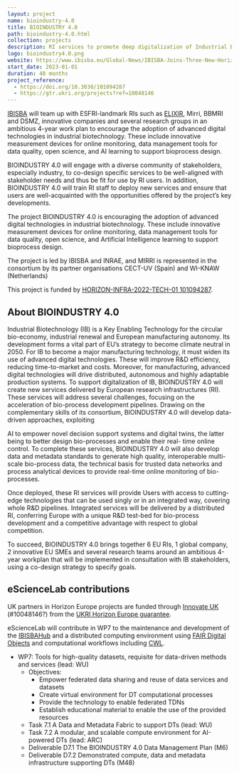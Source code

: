 ```yaml
---
layout: project
name: bioindustry-4.0
title: BIOINDUSTRY 4.0
path: bioindustry-4.0.html
collection: projects
description: RI services to promote deep digitalization of Industrial Biotechnology - towards smart biomanufacturing
logo: bioindustry4.0.png
website: https://www.ibisba.eu/Global-News/IBISBA-Joins-Three-New-Horizon-Europe-Projects
start_date: 2023-01-01
duration: 48 months
project_reference:
  - https://doi.org/10.3030/101094287
  - https://gtr.ukri.org/projects?ref=10048146
---
```


[IBISBA](ibisba.md) will team up with ESFRI-landmark RIs such as [ELIXIR](elixir.md), Mirri, BBMRI and DSMZ, innovative companies and several research groups in an ambitious 4-year work plan to encourage the adoption of advanced digital technologies in industrial biotechnology. These include innovative measurement devices for online monitoring, data management tools for data quality, open science, and AI learning to support bioprocess design.

BIOINDUSTRY 4.0 will engage with a diverse community of stakeholders, especially industry, to co-design specific services to be well-aligned with stakeholder needs and thus be fit for use by RI users. In addition, BIOINDUSTRY 4.0 will train RI staff to deploy new services and ensure that users are well-acquainted with the opportunities offered by the project’s key developments.

The project BIOINDUSTRY 4.0 is encouraging the adoption of advanced digital technologies
in industrial biotechnology. These include innovative measurement devices for online monitoring, data
management tools for data quality, open science, and Artificial Intelligence learning to support bioprocess
design. 

The project is led by IBISBA and INRAE, and MIRRI is represented in the consortium by its partner organisations CECT-UV (Spain) and WI-KNAW (Netherlands)

This project is funded by [HORIZON-INFRA-2022-TECH-01 101094287](https://doi.org/10.3030/101094287).

## About BIOINDUSTRY 4.0

Industrial Biotechnology (IB) is a Key Enabling Technology for the circular bio-economy, industrial renewal and European manufacturing autonomy. Its development forms a vital part of EU’s strategy to become climate neutral in 2050. For IB to become a major  manufacturing technology, it must widen its use of advanced digital technologies. These will improve R&D efficiency, reducing time-to-market and costs. Moreover, for manufacturing, advanced digital technologies will drive distributed, autonomous and highly adaptable production systems. To support digitalization of IB, BIOINDUSTRY 4.0 will create new services delivered by European research infrastructures (RI). These services will address several challenges, focusing on the acceleration of bio-process development pipelines. Drawing on the complementary skills of its consortium, BIOINDUSTRY 4.0 will develop data-driven approaches, exploiting

AI to empower novel decision support systems and digital twins, the latter being to better design bio-processes and enable their real- time online control. To complete these services, BIOINDUSTRY 4.0 will also develop data and metadata standards to generate high quality, interoperable multi-scale bio-process data, the technical basis for trusted data networks and process analytical devices to provide real-time online monitoring of bio-processes. 

Once deployed, these RI services will provide Users with access to cutting-edge technologies that can be used singly or in an integrated way, covering whole R&D pipelines. Integrated services will be delivered by a distributed RI, conferring Europe with a unique R&D test-bed for bio-process development and a competitive advantage with respect to global competition. 

To succeed, BIOINDUSTRY 4.0 brings together 6 EU RIs, 1 global company, 2 innovative EU SMEs and several research teams around an ambitious 4-year workplan that will be implemented in consultation with IB stakeholders, using a co-design strategy to specify goals.

## eScienceLab contributions

UK partners in Horizon Europe projects are funded through [Innovate UK](https://www.ukri.org/councils/innovate-uk/) (#10048146?) from the [UKRI Horizon Europe guarantee](https://www.ukri.org/apply-for-funding/apply-for-horizon-europe-guarantee-funding/).

eScienceLab will contribute in WP7 to the maintenance and development of the [IBISBAHub](https://hub.ibisba.eu/) and a distributed computing environment using [FAIR Digital Objects](https://fairdo.org/) and computational workflows including [CWL](/activitities/cwl/).

* WP7: Tools for high-quality datasets, requisite for data-driven methods and services (lead: WU)
  - Objectives: 
    * Empower federated data sharing and reuse of data services and datasets
    * Create virtual environment for DT computational processes
    * Provide the technology to enable federated TDNs
    * Establish educational material to enable the use of the provided resources
  - Task 7.1 A Data and Metadata Fabric to support DTs (lead: WU)
  - Task 7.2 A modular, and scalable compute environment for AI-powered DTs (lead: ARC)
  - Deliverable D7.1 The BIOINDUSTRY 4.0 Data Management Plan (M6)
  - Deliverable D7.2 Demonstrated compute, data and metadata infrastructure supporting DTs (M48)


